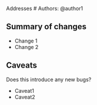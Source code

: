 Addresses #
Authors:
@author1

## Summary of changes
- Change 1
- Change 2
  
## Caveats
Does this introduce any new bugs?
- Caveat1
- Caveat2

